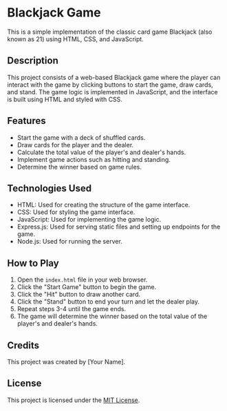 # Blackjack Game

This is a simple implementation of the classic card game Blackjack (also known as 21) using HTML, CSS, and JavaScript.

## Description

This project consists of a web-based Blackjack game where the player can interact with the game by clicking buttons to start the game, draw cards, and stand. The game logic is implemented in JavaScript, and the interface is built using HTML and styled with CSS.

## Features

- Start the game with a deck of shuffled cards.
- Draw cards for the player and the dealer.
- Calculate the total value of the player's and dealer's hands.
- Implement game actions such as hitting and standing.
- Determine the winner based on game rules.

## Technologies Used

- HTML: Used for creating the structure of the game interface.
- CSS: Used for styling the game interface.
- JavaScript: Used for implementing the game logic.
- Express.js: Used for serving static files and setting up endpoints for the game.
- Node.js: Used for running the server.

## How to Play

1. Open the `index.html` file in your web browser.
2. Click the "Start Game" button to begin the game.
3. Click the "Hit" button to draw another card.
4. Click the "Stand" button to end your turn and let the dealer play.
5. Repeat steps 3-4 until the game ends.
6. The game will determine the winner based on the total value of the player's and dealer's hands.

## Credits

This project was created by [Your Name].

## License

This project is licensed under the [MIT License](LICENSE).
